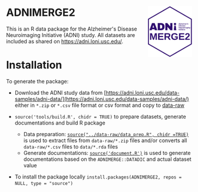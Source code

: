 # ADNIMERGE2 <a href="https://adni.loni.usc.edu/"><img src="man/figures/logo.png" align="right" height="138" /></a>

This is an R data package for the Alzheimer's Disease Neuroimaging Initiative (ADNI) study. All datasets are included
as shared on <https://adni.loni.usc.edu/>.


# Installation 

To generate the package:  
  * Download the ADNI study data from [https://adni.loni.usc.edu/data-samples/adni-data/](https://adni.loni.usc.edu/data-samples/adni-data/) either in `*.zip` or `*.csv` file format or csv format and copy to [data-raw](https://github.com/atrihub/ADNIMERGE2/tree/main/data-raw)
  * `source('tools/build.R', chidr = TRUE)` to prepare datasets, generate documentations and build R package
     -  Data preparation: [`source("../data-raw/data_prep.R", chidr =TRUE)`](https://github.com/atrihub/ADNIMERGE2/tree/main/data-raw/data_prep.R) is used to extract files from `data-raw/*.zip` files and/or converts all `data-raw/*.csv` files to `data/*.rda` files
     - Generate documentations: [`source('document.R')`](https://github.com/atrihub/ADNIMERGE2/tree/main/tools/document.R) is used to generate documentations based on the `ADNIMERGE::DATADIC` and actual dataset value
    
  * To install the package locally `install.packages(ADNIMERGE2, repos = NULL, type = "source")`
